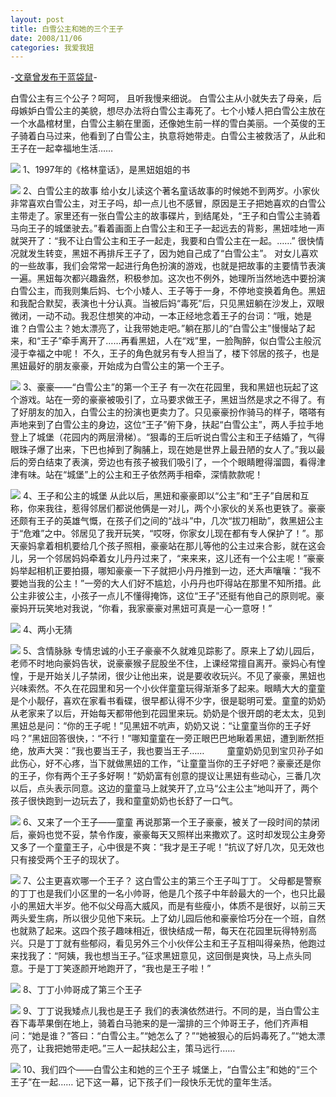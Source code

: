 ```yaml
---
layout: post
title: 白雪公主和她的三个王子
date: 2008/11/06
categories: 我爱我妞
---
```


-[文章曾发布于蓝袋鼠](http://landaishu.hi2net.com/home/blog_read.asp?id=4175&blogid=57800)-


 白雪公主有三个公子？呵呵， 且听我慢来细说。
 白雪公主从小就失去了母亲，后母嫉妒白雪公主的美貌，想尽办法将白雪公主毒死了。七个小矮人把白雪公主放在一个水晶棺材里，白雪公主躺在里面，还像她生前一样的雪白美丽。一个英俊的王子骑着白马过来，他看到了白雪公主，执意将她带走。白雪公主被救活了，从此和王子在一起幸福地生活…… 

![](http://heiniuniu-static.wusisu.com/heiniuniu_uploads/upload20083/200811523303879.jpg)
1、1997年的《格林童话》，是黑妞姐姐的书

![](http://heiniuniu-static.wusisu.com/heiniuniu_uploads/upload20083/200811523335516.jpg)
2、白雪公主的故事
 给小女儿读这个著名童话故事的时候她不到两岁。小家伙非常喜欢白雪公主，对王子吗，却一点儿也不感冒，原因是王子把她喜欢的白雪公主带走了。家里还有一张白雪公主的故事碟片，到结尾处，“王子和白雪公主骑着马向王子的城堡驶去。”看着画面上白雪公主和王子一起远去的背影，黑妞哇地一声就哭开了：“我不让白雪公主和王子一起走，我要和白雪公主在一起。……” 
 很快情况就发生转变，黑妞不再排斥王子了，因为她自己成了“白雪公主”。
 对女儿喜欢的一些故事，我们会常常一起进行角色扮演的游戏，也就是把故事的主要情节表演一遍。黑妞每次都兴趣盎然，积极参加。这次也不例外，她理所当然地选中要扮演白雪公主，而我则集后妈、七个小矮人、王子等于一身，不停地变换着角色。黑妞和我配合默契，表演也十分认真。当被后妈“毒死”后，只见黑妞躺在沙发上，双眼微闭，一动不动。我忍住想笑的冲动，一本正经地念着王子的台词：“哦，她是谁？白雪公主？她太漂亮了，让我带她走吧。”躺在那儿的“白雪公主”慢慢站了起来，和“王子”牵手离开了……再看黑妞，人在“戏”里，一脸陶醉，似白雪公主般沉浸于幸福之中呢！
 不久，王子的角色就另有专人担当了，楼下邻居的孩子，也是黑妞最好的朋友豪豪，开始成为白雪公主的第一个王子。

![](http://heiniuniu-static.wusisu.com/heiniuniu_uploads/upload20083/2008115233516753.jpg)
3、豪豪——“白雪公主”的第一个王子
 有一次在花园里，我和黑妞也玩起了这个游戏。站在一旁的豪豪被吸引了，立马要求做王子，黑妞当然是求之不得了。有了好朋友的加入，白雪公主的扮演也更卖力了。只见豪豪扮作骑马的样子，嗒嗒有声地来到了白雪公主的身边，这位“王子”俯下身，扶起“白雪公主”，两人手拉手地登上了城堡（花园内的两层滑梯）。“狠毒的王后听说白雪公主和王子结婚了，气得眼珠子爆了出来，下巴也掉到了胸脯上，现在她是世界上最丑陋的女人了。”我以最后的旁白结束了表演，旁边也有孩子被我们吸引了，一个个眼睛瞪得溜圆，看得津津有味。站在“城堡”上的公主和王子依然两手相牵，深情款款呢！

![](http://heiniuniu-static.wusisu.com/heiniuniu_uploads/upload20083/200811603219827.jpg)
4、王子和公主的城堡
 从此以后，黑妞和豪豪即以“公主”和“王子”自居和互称，你来我往，惹得邻居们都说他俩是一对儿，两个小家伙的关系也更铁了。豪豪还颇有王子的英雄气慨，在孩子们之间的“战斗”中，几次“拔刀相助”，救黑妞公主于“危难”之中。邻居见了我开玩笑，“哎呀，你家女儿现在都有专人保护了！”。那天豪妈拿着相机要给几个孩子照相，豪豪站在那儿等他的公主过来合影，就在这会儿，另一个邻居妈妈牵着女儿丹丹过来了，“来来来，这儿还有一个公主呢！”豪豪妈举起相机正要拍摄，哪知豪豪一下子就把小丹丹推到一边，还大声嚷嚷：“我不要她当我的公主！”一旁的大人们好不尴尬，小丹丹也吓得站在那里不知所措。此公主非彼公主，小孩子一点儿不懂得掩饰，这位“王子”还挺有他自己的原则呢。豪豪妈开玩笑地对我说，“你看，我家豪豪对黑妞可真是一心一意呀！” 

![](http://heiniuniu-static.wusisu.com/heiniuniu_uploads/upload20083/2008115233711279.jpg)
4、两小无猜

![](http://heiniuniu-static.wusisu.com/heiniuniu_uploads/upload20083/2008115233823545.jpg)
5、含情脉脉
 专情忠诚的小王子豪豪不久就难见踪影了。原来上了幼儿园后，老师不时地向豪妈告状，说豪豪猴子屁股坐不住，上课经常擅自离开。豪妈心有惶惶，于是开始关儿子禁闭，很少让他出来，说是要收收玩兴。不见了豪豪，黑妞也兴味索然。不久在花园里和另一个小伙伴童童玩得渐渐多了起来。眼睛大大的童童是个小靓仔，喜欢在家看书看碟，很早都认得不少字，很是聪明可爱。童童的奶奶从老家来了以后，开始每天都带他到花园里来玩。奶奶是个很开朗的老太太，见到黑妞总是问：“你的王子呢！”见黑妞不吭声，奶奶又说：“让童童当你的王子好吗？”黑妞回答很快，：“不行！”哪知童童在一旁正眼巴巴地瞅着黑妞，遭到断然拒绝，放声大哭：”我也要当王子，我也要当王子……
　　 童童奶奶见到宝贝孙子如此伤心，好不心疼，当下就做黑妞的工作，“让童童当你的王子好吧？豪豪还是你的王子，你有两个王子多好啊！”奶奶富有创意的提议让黑妞有些动心，三番几次以后，点头表示同意。这边的童童马上就笑开了,立马“公主公主”地叫开了，两个孩子很快跑到一边玩去了，我和童童奶奶也长舒了一口气。

![](http://heiniuniu-static.wusisu.com/heiniuniu_uploads/upload20083/2008115234037944.jpg)
6、又来了一个王子——童童
 再说那第一个王子豪豪，被关了一段时间的禁闭后，豪妈也觉不妥，禁令作废，豪豪每天又照样出来撒欢了。这时却发现公主身旁又多了一个童童王子，心中很是不爽：“我才是王子呢！”抗议了好几次，见无效也只有接受两个王子的现状了。

![](http://heiniuniu-static.wusisu.com/heiniuniu_uploads/upload20083/2008115234828797.jpg)
7、公主更喜欢哪一个王子？
 这白雪公主的第三个王子叫丁丁。
 父母都是警察的丁丁也是我们小区里的一名小帅哥，他是几个孩子中年龄最大的一个，也只比最小的黑妞大半岁。他不似父母高大威风，而是有些瘦小，体质不是很好，以前三天两头爱生病，所以很少见他下来玩。上了幼儿园后他和豪豪恰巧分在一个班，自然也就熟了起来。这四个孩子趣味相近，很快结成一帮，每天在花园里玩得特别高兴。只是丁丁就有些郁闷，看见另外三个小伙伴公主和王子互相叫得亲热，他跑过来找我了：“阿姨，我也想当王子。”征求黑妞意见，这回倒是爽快，马上点头同意。于是丁丁笑逐颜开地跑开了，“我也是王子啦！”

![](http://heiniuniu-static.wusisu.com/heiniuniu_uploads/upload20083/200811602330460.jpg)
8、丁丁小帅哥成了第三个王子

![](http://heiniuniu-static.wusisu.com/heiniuniu_uploads/upload20083/200811602446783.jpg)
9、丁丁说我矮点儿我也是王子
 我们的表演依然进行。不同的是，当白雪公主吞下毒苹果倒在地上，骑着白马驰来的是一溜排的三个帅哥王子，他们齐声相问：“她是谁？”答曰：“白雪公主。”“她怎么了？”“她被狠心的后妈毒死了。”“她太漂亮了，让我把她带走吧。”三人一起扶起公主，策马远行……

![](http://heiniuniu-static.wusisu.com/heiniuniu_uploads/upload20083/200811602653551.jpg)
10、我们四个——白雪公主和她的三个王子
  城堡上，“白雪公主”和她的“三个王子”在一起……
 记下这一幕，记下孩子们一段快乐无忧的童年生活。